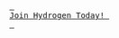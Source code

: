 [<kbd> <br> Join Hydrogen Today! <br> </kbd>][Hydrogen]

[Hydrogen]: https://discord.com/invite/hydrogen-924722337981530132
